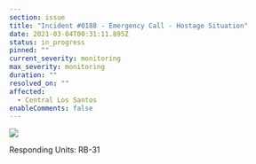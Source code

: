 ```yaml
---
section: issue
title: "Incident #0188 - Emergency Call - Hostage Situation"
date: 2021-03-04T00:31:11.895Z
status: in_progress
pinned: ""
current_severity: monitoring
max_severity: monitoring
duration: ""
resolved_on: ""
affected:
  - Central Los Santos
enableComments: false
---
```

![](https://i.imgur.com/kWPQQBR.png)

Responding Units: RB-31